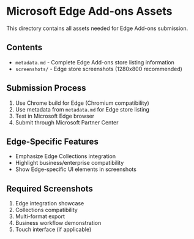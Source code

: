 # Microsoft Edge Add-ons Assets

This directory contains all assets needed for Edge Add-ons submission.

## Contents
- `metadata.md` - Complete Edge Add-ons store listing information
- `screenshots/` - Edge store screenshots (1280x800 recommended)

## Submission Process
1. Use Chrome build for Edge (Chromium compatibility)
2. Use metadata from `metadata.md` for Edge store listing
3. Test in Microsoft Edge browser
4. Submit through Microsoft Partner Center

## Edge-Specific Features
- Emphasize Edge Collections integration
- Highlight business/enterprise compatibility
- Show Edge-specific UI elements in screenshots

## Required Screenshots
1. Edge integration showcase
2. Collections compatibility
3. Multi-format export
4. Business workflow demonstration
5. Touch interface (if applicable)
